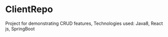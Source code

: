 # ClientRepo

Project for demonstrating CRUD features, 
Technologies used: Java8, React js, SpringBoot
